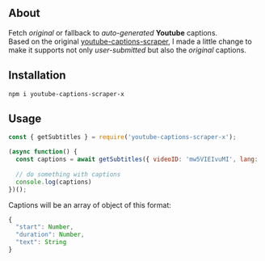 ## About

Fetch *original* or fallback to *auto-generated* **Youtube** captions.\
Based on the original [youtube-captions-scraper](https://github.com/algolia/youtube-captions-scraper), I made a little change to make it supports not only *user-submitted* but also the *original* captions.

## Installation

`npm i youtube-captions-scraper-x`

## Usage

```js
const { getSubtitles } = require('youtube-captions-scraper-x');

(async function() {
  const captions = await getSubtitles({ videoID: 'mw5VIEIvuMI', lang: 'ja' })
  
  // do something with captions
  console.log(captions)
})();
```

Captions will be an array of object of this format:

```js
{
  "start": Number,
  "duration": Number,
  "text": String
}
```
